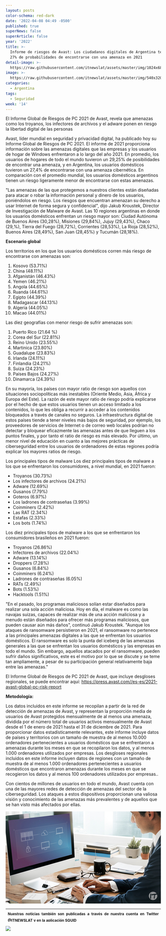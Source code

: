 ```yaml
---
layout: posts
color-schema: red-dark
date: '2022-04-08 04:49 -0500'
published: true
superNews: false
superArticle: false
year: '2022'
title: >-
  Informe de riesgos de Avast: Los ciudadanos digitales de Argentina tenían un
  27% de probabilidades de encontrarse con una amenaza en 2021
detail-image: >-
  https://raw.githubusercontent.com/itnewslat/assets/master/img/1024x680/hombre-con-computadora-g.jpg
image: >-
  https://raw.githubusercontent.com/itnewslat/assets/master/img/540x320/hombre-con-computadora-p.jpg
categories:
  - Argentina
tags:
  - Seguridad
week: '14'
---
```

El Informe Global de Riesgos de PC 2021 de Avast, revela que amenazas como los troyanos, los infectores de archivos y el adware ponen en riesgo la libertad digital de las personas

 Avast, líder mundial en seguridad y privacidad digital, ha publicado hoy su Informe Global de Riesgos de PC 2021. El  informe de 2021 proporciona información sobre las amenazas digitales que las empresas y los usuarios de hogar de Windows enfrentaron a lo largo del año 2021. En promedio, los usuarios de hogares de todo el mundo tuvieron un 29,25% de posibilidades de encontrar una amenaza, y en Argentina, los usuarios domésticos tuvieron un 27,4% de encontrarse con una amenaza cibernética. En comparación con el promedio mundial, los usuarios domésticos argentinos tienen un riesgo ligeramente menor de encontrarse con estas amenazas.

"Las amenazas de las que protegemos a nuestros clientes están diseñadas para atacar o robar la información personal y dinero de los usuarios, poniéndolos en riesgo. Los riesgos que encuentran amenazan su derecho a usar Internet de forma segura y confidencial", dijo Jakub Kroustek, Director de Investigación de Malware de Avast.
Las 10 regiones argentinas en donde los usuarios domésticos enfrentan un riesgo mayor son: Ciudad Autónoma de Buenos Aires (30,28%), Misiones (29,84%), Jujuy (29,43%), Chaco (29,%), Tierra del Fuego (28,72%), Corrientes (28,53%), La Rioja (28,52%), Buenos Aires (28,49%), San Juan (28,45%) y Tucumán (28,18%).


**Escenario global**
 
Los territorios en los que los usuarios domésticos corren más riesgo de encontrarse con amenazas son:

1. Kosovo (53.71%)
1. China (48.11%)
1. Afganistán (46.43%)
1. Yemen (46.21%)
1. Angola (44.65%)
1. Ruanda (44.61%)
1. Egipto (44.39%)
1. Madagascar (44.13%)
1. Algeria (44.05%)
1. Macao (44.01%)

Las diez geografías con menor riesgo de sufrir amenazas son: 

1. Puerto Rico (21.64 %)
1. Corea del Sur (22.81%)
1. Reino Unido (23.55%)
1. Martinica (23.80%)
1. Guadalupe (23.83%)
1. Irlanda (24.11%)
1. Finlandia (24.21%)
1. Suiza (24.23%)
1. Países Bajos (24.27%)
1. Dinamarca (24.39%)

 
En su mayoría, los países con mayor ratio de riesgo son aquellos con situaciones sociopolíticas más inestables (Oriente Medio, Asia, África y Europa del Este). La razón de este mayor ratio de riesgo podría explicarse por el hecho de que estos usuarios tienen un acceso limitado a los contenidos, lo que les obliga a recurrir a acceder a los contenidos bloqueados a través de canales no seguros. La infraestructura digital de estos países tiende a tener niveles más bajos de seguridad, por ejemplo, los proveedores de servicios de Internet o de correo web locales podrían no detectar y bloquear eficazmente las amenazas antes de que lleguen a los puntos finales, y por tanto el ratio de riesgo es más elevado. Por último, un menor nivel de educación en cuanto a las mejores prácticas de ciberseguridad entre los usuarios de ordenadores de estas regiones podría explicar los mayores ratios de riesgo. 
 
Los principales tipos de malware
Los diez principales tipos de malware a los que se enfrentaron los consumidores, a nivel mundial, en 2021 fueron: 
- Troyanos (30.73%)
- Los infectores de archivos (24.21%)
- Adware (12.69%)
- Gusanos (7.79%)
- Goteros (6.97%)
- Los ladrones de contraseñas (3.99%)
- Coinminers (2.42%)
- Las RAT (2.34%)
- Estafas (2.33%)
- Los bots (1.74%)
 
 
Los diez principales tipos de malware a los que se enfrentaron los consumidores brasileños en 2021 fueron: 
- Troyanos (26.86%)
- Infectores de archivos (22.04%)
- Adware (13.14%)
- Droppers (7.28%)
- Gusanos (6.84%)
- Coinminers (6.24%)
- Ladrones de contraseñas (6.05%)
- RATs (2.49%)
- Bots (1.53%) 
- Hacktools (1.51%)

 
"En el pasado, los programas maliciosos solían estar diseñados para realizar una sola acción maliciosa. Hoy en día, el malware es como las navajas suizas, capaces de realizar más de una acción maliciosa y a menudo están diseñados para ofrecer más programas maliciosos, que pueden causar aún más daños", continuó Jakub Kroustek. "Aunque los ataques de ransomware persistieron en 2021, el ransomware no pertenece a las principales amenazas digitales a las que se enfrentan los usuarios domésticos. El ransomware es solo la punta del iceberg de las amenazas generales a las que se enfrentan los usuarios domésticos y las empresas en todo el mundo. Sin embargo, aquellos atacados por el ransomware, pueden sufrir daños significativos, este es el motivo por lo que se discute y se teme tan ampliamente, a pesar de su participación general relativamente baja entre las amenazas." 

El Informe Global de Riesgos de PC 2021 de Avast, que incluye desgloses regionales, se puede encontrar aquí: https://press.avast.com//es-es/2021-avast-global-pc-risk-report

**Metodología:**

Los datos incluidos en este informe se recopilan a partir de la red de detección de amenazas de Avast, y representan la proporción media de usuarios de Avast protegidos mensualmente de al menos una amenaza, dividida por el número total de usuarios activos mensualmente de Avast desde el 1 de enero de 2021 hasta el 31 de diciembre de 2021. Para proporcionar datos estadísticamente relevantes, este informe incluye datos de países y territorios con un tamaño de muestra de al menos 10.000 ordenadores pertenecientes a usuarios domésticos que se enfrentaron a amenazas durante los meses en que se recopilaron los datos, y al menos 1.000 ordenadores utilizados por empresas. Los desgloses regionales incluidos en este informe incluyen datos de regiones con un tamaño de muestra de al menos 1.000 ordenadores pertenecientes a usuarios domésticos que encontraron amenazas durante los meses en que se recogieron los datos y al menos 100 ordenadores utilizados por empresas.. 
 
Con cientos de millones de usuarios en todo el mundo, Avast cuenta con una de las mayores redes de detección de amenazas del sector de la ciberseguridad. Los ataques a estos dispositivos proporcionan una valiosa visión y conocimiento de las amenazas más prevalentes y de aquellos que se han visto más afectados por ellas.
 
![](https://raw.githubusercontent.com/itnewslat/assets/master/img/540x320/hombre-con-computadora-p.jpg)

<table style="height: 42px;" width="569">
<tbody>
<tr>
<td style="text-align: justify;"><sub><strong>Nuestras noticias también son publicadas a través de nuestra cuenta en Twitter <a href="https://twitter.com/itnewslat?lang=es">@ITNEWSLAT</a> y en la aplicación <a href="https://squidapp.co/en/">SQUID</a></strong></sub></td>
</tr>
</tbody>
</table>

<img src="https://tracker.metricool.com/c3po.jpg?hash=56f88a41e39ab42c063cc51676587a04"/>